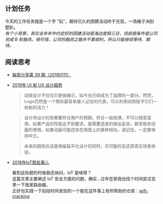 ## 计划任务

今天的工作任务就是一个字 “玩”，期待已久的团建活动终于兑现，一场橘子洲别墅趴。  
*有个小背景，其实去年年中约定好的团建活动是海边度假三日，但前提条件是公司完成 B 轮融资。很可惜，公司的融资之路并不算顺利，所以只能继续等待、期待。*

## 阅读思考

- [每周分享第 39 期（20190111）](https://www.yuque.com/ruanyf/share/issue-39)

- [2019年 UI 和 UX 设计趋势](https://mp.weixin.qq.com/s/5FNDWFJsD0KbimJ4XjcCDA)

	> 动效设计不仅仅只是做展示，如今也已经成为了品牌的一部分。然而，Logo仍然是一个商标最容易被人记住的代表，可以利用动效赋予它们一些新的活力！

	> 设计师设计的效果要符合用户的预期，符合一般规律，不可以随意滥用。如果产品的性能达不到要求，就需要适度的做出妥协，甚至放弃动画的使用。如果动画可能还存在情感上的某种倾向，请记住，一定要保持中立。
	
	> 未来的趋势应该是保留扁平化设计的同时，尽可能的去还原真实场景体验。

- [2018年IoT那些事儿](https://www.freebuf.com/articles/terminal/193303.html)

	看到这标题的时候我还纳闷，IoT 是啥呀？  
	这篇文章主要阐述 IoT 安全方面的问题，确实...过年在家我也找个时间尝试去黑一下我家路由器。  
	正好也实践一下前段时间发现的一个能在这件事上有所帮助的仓库：[wifi-cracking](https://github.com/brannondorsey/wifi-cracking) 
